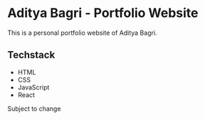 # Aditya Bagri - Portfolio Website
This is a personal portfolio website of Aditya Bagri.
## Techstack
- HTML
- CSS
- JavaScript
- React

Subject to change